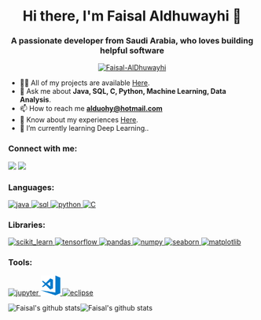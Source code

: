 <h1 align="center"> Hi there, I'm Faisal Aldhuwayhi 👋</h1>
<h3 align="center">A passionate developer from Saudi Arabia, who loves building helpful software</h3>

<p align="middle"><a href="https://github.com/ryo-ma/github-profile-trophy"><img src="https://github-profile-trophy.vercel.app/?username=Faisal-AlDhuwayhi&margin-w=15&margin-h=15" alt="Faisal-AlDhuwayhi" /></a></p>

- 👨‍💻 All of my projects are available [Here](https://github.com/Faisal-AlDhuwayhi?tab=repositories).
- 💬 Ask me about **Java, SQL, C, Python, Machine Learning, Data Analysis**.
- 📫 How to reach me **alduohy@hotmail.com**
- 📄 Know about my experiences [Here](https://www.linkedin.com/in/faisal-aldhuwayhi/).
- 🌱 I’m currently learning Deep Learning..

<h3 align="left">Connect with me:</h3>
<p align="left">
<a href="https://www.linkedin.com/in/faisal-aldhuwayhi/" target="blank"><img src="https://img.icons8.com/color/48/000000/linkedin.png"/></a>
<a href="https://stackoverflow.com/users/14672218/faisal-aldhuwayhi?tab=profile" target="blank"><img src="https://img.icons8.com/color/48/000000/stackoverflow.png"/></a>
</p>


<h3 align="left">Languages:</h3>
<p align="left">
<a href="https://www.java.com" target="_blank"> <img src="https://img.icons8.com/color/48/000000/java-coffee-cup-logo.png" alt="java" width="40" height="40"/> </a>
<a href="https://www.mysql.com/" target="_blank"> <img src="https://img.icons8.com/wired/64/4a90e2/sql.png" alt="sql" width="40" height="40"/> </a>
<a href="https://www.python.org" target="_blank"> <img src="https://img.icons8.com/color/48/4a90e2/python.png" alt="python" width="40" height="40"/> </a>
<a href="https://www.learn-c.org/" target="_blank"> <img src="https://img.icons8.com/color/48/4a90e2/c-programming.png" alt="C" width="40" height="40"/> </a>
  
  
<h3 align="left">Libraries:</h3>
<p align="left">
<a href="https://scikit-learn.org/" target="_blank"> <img src="https://upload.wikimedia.org/wikipedia/commons/0/05/Scikit_learn_logo_small.svg" alt="scikit_learn" width="40" height="40"/> </a>
<a href="https://www.tensorflow.org/" target="_blank"> <img src="https://img.icons8.com/color/48/4a90e2/tensorflow.png" alt="tensorflow" width="40" height="40"/> </a>
<a href="https://pandas.pydata.org/" target="_blank"> <img src="https://cdn.shortpixel.ai/spai/q_lossy+ret_img/https://numfocus.org/wp-content/uploads/2016/07/pandas-logo-300.png" alt="pandas" width="40" height="40"/> </a>
 <a href="https://numpy.org/" target="_blank"> <img src="https://user-images.githubusercontent.com/50221806/86498201-a8bd8680-bd39-11ea-9d08-66b610a8dc01.png" alt="numpy" width="40" height="40"/> </a>
 <a href="https://seaborn.pydata.org/" target="_blank"> <img src="https://seaborn.pydata.org/_static/logo-wide-lightbg.svg" alt="seaborn" width="40" height="40"/> </a>
 <a href="https://matplotlib.org/" target="_blank"> <img src="https://matplotlib.org/_static/logo2_compressed.svg" alt="matplotlib" width="40" height="40"/> </a>
</p>


<h3 align="left">Tools:</h3>
<p align="left">
<a href="https://jupyter.org/" target="_blank"> <img src="https://upload.wikimedia.org/wikipedia/commons/3/38/Jupyter_logo.svg" alt="jupyter" width="40" height="40"/> </a>
<a href="https://code.visualstudio.com/" target="_blank"> <img src="https://raw.githubusercontent.com/github/explore/80688e429a7d4ef2fca1e82350fe8e3517d3494d/topics/visual-studio-code/visual-studio-code.png" alt="visualstudiocode" width="40" height="40"/> </a>
<a href="https://www.eclipse.org" target="_blank"> <img src="https://cdn.freebiesupply.com/logos/large/2x/eclipse-11-logo-png-transparent.png" alt="eclipse" width="40" height="40"/> </a>
</p>


<p>
<a src="https://github.com/Faisal-AlDhuwayhi">
<img align="left" src="https://github-readme-stats.vercel.app/api?username=Faisal-AlDhuwayhi&show_icons=true&theme=light&line_height=27&count_private=true" alt="Faisal's github stats"/>
</a>
</p>
<p>
<a src="https://github.com/Faisal-AlDhuwayhi">
<img align="left" src="https://github-readme-stats.vercel.app/api/top-langs/?username=Faisal-AlDhuwayhi" alt="Faisal's github stats"/>
</a>
</p>
